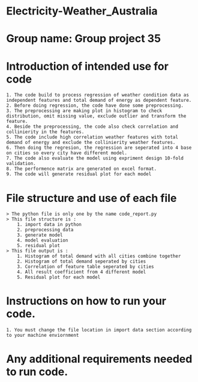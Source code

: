 # Electricity-Weather_Australia
# Group name: Group project 35


# Introduction of intended use for code
    1. The code build to process regression of weather condition data as independent features and total demand of energy as dependent feature.
    2. Before doing regression, the code have done some preprocessing.
    3. The preprocessing are making plot in histogram to check distribution, omit missing value, exclude outlier and transform the feature.
    4. Beside the preprocessing, the code also check correlation and collinierity in the features.
    5. The code include high correlation weather features with total demand of energy and exclude the collinierity weather features.
    6. Then doing the regresion, the regression are seperated into 4 base on cities so every city have different model.
    7. The code also evaluate the model using expriment design 10-fold validation.
    8. The performence matrix are generated on excel format.
    9. The code will generate residual plot for each model
# File structure and use of each file
    > The python file is only one by the name code_report.py
    > This file structure is :
        1. import data in python
        2. preprocessing data
        3. generate model
        4. model evaluation
        5. residual plot
    > This file output is :
        1. Histogram of total demand with all cities combine together
        2. Histogram of total demand seperated by cities
        3. Correlation of feature table seperated by cities
        4. All result coefficient from 4 different model
        5. Residual plot for each model 
# Instructions on how to run your code.
    1. You must change the file location in import data section according to your machine enviornment
    
# Any additional requirements needed to run code.
